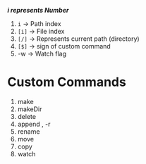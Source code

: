 ***i represents Number***

1. `i` -> Path index
2. `[i]` -> File index
3. `[/]` -> Represents current path (directory)
4. `[$]` -> sign of custom command
5. -w -> Watch flag

# Custom Commands

1. make
2. makeDir
3. delete
4. append , -r
5. rename
6. move
7. copy
8. watch